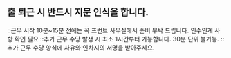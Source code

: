 ## 출 퇴근 시 반드시 지문 인식을 합니다.
::근무 시작 10분~15분 전에는 꼭 프런트 사무실에서 준비 부탁 드립니다. 인수인계 사항 확인 필요
::추가 근무 수당 발생 시 최소 1시간부터 가능합니다. 30분 단위 불가능. 
::추가 근무 수당 양식에 사유와 인차지의 서명을 받아주세요.
